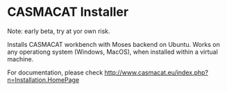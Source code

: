 CASMACAT Installer
==================

Note: early beta, try at yor own risk.

Installs CASMACAT workbench with Moses backend on Ubuntu.
Works on any operationg system (Windows, MacOS), when installed
within a virtual machine.

For documentation, please check
http://www.casmacat.eu/index.php?n=Installation.HomePage

